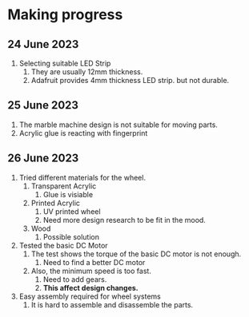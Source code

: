 # Making progress
## 24 June 2023
1. Selecting suitable LED Strip
   1. They are usually 12mm thickness.
   2. Adafruit provides 4mm thickness LED strip. but not durable.
## 25 June 2023
1. The marble machine design is not suitable for moving parts.
2. Acrylic glue is reacting with fingerprint
## 26 June 2023
1. Tried different materials for the wheel.
   1. Transparent Acrylic
      1. Glue is visiable
   2. Printed Acrylic
      1. UV printed wheel
      2. Need more design research to be fit in the mood.
   3. Wood
      1. Possible solution
2. Tested the basic DC Motor
   1. The test shows the torque of the basic DC motor is not enough.
      1. Need to find a better DC motor
   2. Also, the minimum speed is too fast.
      1. Need to add gears.
      2. **This affect design changes.**
3. Easy assembly required for wheel systems
   1. It is hard to assemble and disassemble the parts.